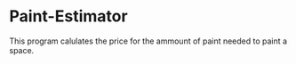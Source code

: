 # Paint-Estimator
This program calulates the price for the ammount of paint needed to paint a space.
